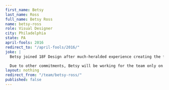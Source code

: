 ```yaml
---
first_name: Betsy
last_name: Ross
full_name: Betsy Ross
name: betsy-ross
role: Visual Designer
city: Philadelphia
state: PA
april-fools: 2016
redirect_to: "/april-fools/2016/"
joke: |
  Betsy joined 18F Design after much-heralded experience creating the flag of the United States of America. An anonymous source at the White House called Betsy's hiring "the most USA thing to ever happen." Her priority project at 18F will be the U.S. Web Design Standards.

  Due to other commitments, Betsy will be working for the team only on April 1st. If you'd like to join Betsy (and not just for April 1) you can <a href="https://pages.18f.gov/joining-18f/">see all of our openings and learn more about working at 18F</a>.)
layout: nothing
redirect_from: "/team/betsy-ross/"
published: false
---
```


